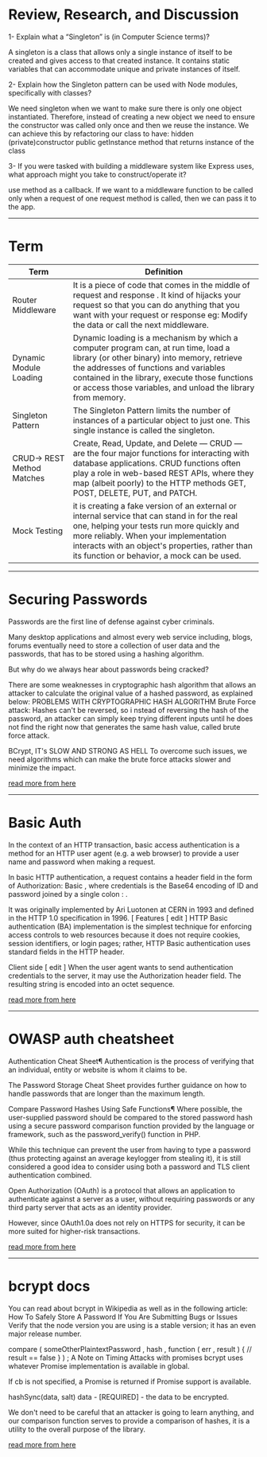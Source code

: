 # Review, Research, and Discussion

1- Explain what a “Singleton” is (in Computer Science terms)?

A singleton is a class that allows only a single instance of itself to be created and gives access to that created instance. It contains static variables that can accommodate unique and private instances of itself.


2- Explain how the Singleton pattern can be used with Node modules, specifically with classes?

We need singleton when we want to make sure there is only one object instantiated. Therefore, instead of creating a new object we need to ensure the constructor was called only once and then we reuse the instance.
We can achieve this by refactoring our class to have:
hidden (private)constructor
public getInstance method that returns instance of the class



3- If you were tasked with building a middleware system like Express uses, what approach might you take to construct/operate it?


use method as a callback. If we want to a middleware function to be called only when a request of one request method is called, then we can pass it to the app.


------------------
# Term


Term | Definition
------------ | ------------
Router Middleware | It is a piece of code that comes in the middle of request and response . It kind of hijacks your request so that you can do anything that you want with your request or response eg: Modify the data or call the next middleware.
Dynamic Module Loading | Dynamic loading is a mechanism by which a computer program can, at run time, load a library (or other binary) into memory, retrieve the addresses of functions and variables contained in the library, execute those functions or access those variables, and unload the library from memory.
Singleton Pattern | The Singleton Pattern limits the number of instances of a particular object to just one. This single instance is called the singleton.
CRUD-> REST Method Matches | Create, Read, Update, and Delete — CRUD — are the four major functions for interacting with database applications. CRUD functions often play a role in web-based REST APIs, where they map (albeit poorly) to the HTTP methods GET, POST, DELETE, PUT, and PATCH.
Mock Testing | it is creating a fake version of an external or internal service that can stand in for the real one, helping your tests run more quickly and more reliably. When your implementation interacts with an object's properties, rather than its function or behavior, a mock can be used.


-------------------------

# Securing Passwords 

Passwords are the first line of defense against cyber criminals.

Many desktop applications and almost every web service including, blogs, forums eventually need to store a collection of user data and the passwords, that has to be stored using a hashing algorithm.

But why do we always hear about passwords being cracked?

There are some weaknesses in cryptographic hash algorithm that allows an attacker to calculate the original value of a hashed password, as explained below: PROBLEMS WITH CRYPTOGRAPHIC HASH ALGORITHM Brute Force attack: Hashes can't be reversed, so i nstead of reversing the hash of the password, an attacker can simply keep trying different inputs until he does not find the right now that generates the same hash value, called brute force attack.

BCrypt, IT's SLOW AND STRONG AS HELL To overcome such issues, we need algorithms which can make the brute force attacks slower and minimize the impact.

[read more from here](https://thehackernews.com/2014/04/securing-passwords-with-bcrypt-hashing.html)

-----------------------

# Basic Auth 

In the context of an HTTP transaction, basic access authentication is a method for an HTTP user agent (e.g. a web browser) to provide a user name and password when making a request.

In basic HTTP authentication, a request contains a header field in the form of Authorization: Basic , where credentials is the Base64 encoding of ID and password joined by a single colon : .

It was originally implemented by Ari Luotonen at CERN in 1993  and defined in the HTTP 1.0 specification in 1996. [
Features [ edit ] HTTP Basic authentication (BA) implementation is the simplest technique for enforcing access controls to web resources because it does not require cookies, session identifiers, or login pages; rather, HTTP Basic authentication uses standard fields in the HTTP header.

Client side [ edit ] When the user agent wants to send authentication credentials to the server, it may use the Authorization header field.
The resulting string is encoded into an octet sequence.

[read more from here](https://en.wikipedia.org/wiki/Basic_access_authentication)

--------------

# OWASP auth cheatsheet

Authentication Cheat Sheet¶ Authentication is the process of verifying that an individual, entity or website is whom it claims to be.

The Password Storage Cheat Sheet provides further guidance on how to handle passwords that are longer than the maximum length.

Compare Password Hashes Using Safe Functions¶ Where possible, the user-supplied password should be compared to the stored password hash using a secure password comparison function provided by the language or framework, such as the password_verify() function in PHP.

While this technique can prevent the user from having to type a password (thus protecting against an average keylogger from stealing it), it is still considered a good idea to consider using both a password and TLS client authentication combined.

Open Authorization (OAuth) is a protocol that allows an application to authenticate against a server as a user, without requiring passwords or any third party server that acts as an identity provider.

However, since OAuth1.0a does not rely on HTTPS for security, it can be more suited for higher-risk transactions.


[read more from here](https://cheatsheetseries.owasp.org/cheatsheets/Authentication_Cheat_Sheet.html)

--------------------

# bcrypt docs 

You can read about bcrypt in Wikipedia as well as in the following article: How To Safely Store A Password If You Are Submitting Bugs or Issues Verify that the node version you are using is a stable version; it has an even major release number.

compare ( someOtherPlaintextPassword , hash , function ( err , result ) { // result == false } ) ; A Note on Timing Attacks with promises bcrypt uses whatever Promise implementation is available in global.

If cb is not specified, a Promise is returned if Promise support is available.

hashSync(data, salt) data - [REQUIRED] - the data to be encrypted.

We don't need to be careful that an attacker is going to learn anything, and our comparison function serves to provide a comparison of hashes, it is a utility to the overall purpose of the library.


[read more from here](https://www.npmjs.com/package/bcrypt)
